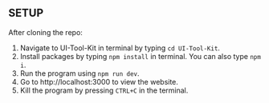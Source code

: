 ## SETUP
After cloning the repo:
1. Navigate to UI-Tool-Kit in terminal by typing ```cd UI-Tool-Kit```.
2. Install packages by typing ```npm install``` in terminal. You can also type ```npm i```.
3. Run the program using ```npm run dev```.
4. Go to http://localhost:3000 to view the website.
5. Kill the program by pressing ```CTRL+C``` in the terminal.